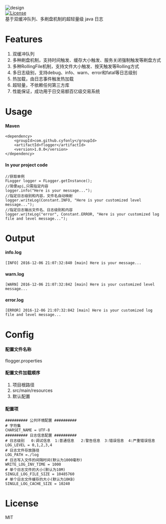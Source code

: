 ![design](https://github.com/cyfonly/FLogger/blob/master/FLogger.png "FLooger")  
[![License](https://img.shields.io/badge/License-Apache%202.0-blue.svg)](https://github.com/cyfonly/FLogger/blob/master/LICENCE)  
基于双缓冲队列、多刷盘机制的超轻量级 java 日志  

# Features
1. 双缓冲队列
2. 多种刷盘机制，支持时间触发、缓存大小触发、服务关闭强制触发等刷盘方式
3. 多种RollingFile机制，支持文件大小触发、按天触发等Rolling方式
4. 多日志级别，支持debug、info、warn、error和fatal等日志级别
5. 热加载，由日志事件触发热加载
6. 超轻量，不依赖任何第三方库
7. 性能保证，成功用于日交易额百亿级交易系统
    

# Usage  
#### Maven
```
<dependency>
    <groupId>com.github.cyfonly</groupId>
    <artifactId>flogger</artifactId>
    <version>1.0.0</version>
</dependency>
```
#### In your project code
```
//获取单例
FLogger logger = FLogger.getInstance();
//简便api,只需指定内容
logger.info("Here is your message...");
//指定日志级别和内容，文件名自动映射
logger.writeLog(Constant.INFO, "Here is your customized level message...");
//指定日志输出文件名、日志级别和内容
logger.writeLog("error", Constant.ERROR, "Here is your customized log file and level message...");
```
# Output  

#### info.log  

```
[INFO] 2016-12-06 21:07:32:840 [main] Here is your message...
```  
#### warn.log  

```
[WARN] 2016-12-06 21:07:32:842 [main] Here is your customized level message...
```  
#### error.log  

```
[ERROR] 2016-12-06 21:07:32:842 [main] Here is your customized log file and level message...
```


# Config  
#### 配置文件名称  
flogger.properties  
#### 配置文件加载顺序  
1. 项目根路径
2. src/main/resources
3. 默认配置  

#### 配置项  

```
########## 公共环境配置 ##########
# 字符集
CHARSET_NAME = UTF-8
########## 日志信息配置 ##########
# 日志级别   0:调试信息  1:普通信息   2:警告信息  3:错误信息  4:严重错误信息 
LOG_LEVEL = 0,1,2,3,4
# 日志文件存放路径
LOG_PATH =./log
# 日志写入文件的间隔时间(默认为1000毫秒)
WRITE_LOG_INV_TIME = 1000
# 单个日志文件的大小(默认为10M)
SINGLE_LOG_FILE_SIZE = 10485760
# 单个日志文件缓存的大小(默认为10KB)
SINGLE_LOG_CACHE_SIZE = 10240
```  

# License  
MIT  
